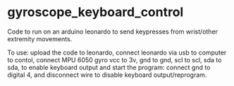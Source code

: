 # gyroscope_keyboard_control
Code to run on an arduino leonardo to send keypresses from wrist/other extremity movements.

To use: upload the code to leonardo, connect leonardo via usb to computer to contol, connect MPU 6050 gyro vcc to 3v, gnd to gnd, scl to scl, sda to sda, to enable keyboard output and start the program: connect gnd to digital 4, and disconnect wire to disable keyboard output/reprogram.
